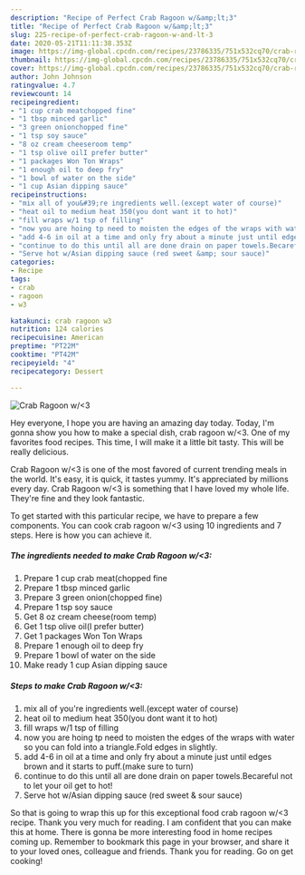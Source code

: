 ```yaml
---
description: "Recipe of Perfect Crab Ragoon w/&amp;lt;3"
title: "Recipe of Perfect Crab Ragoon w/&amp;lt;3"
slug: 225-recipe-of-perfect-crab-ragoon-w-and-lt-3
date: 2020-05-21T11:11:38.353Z
image: https://img-global.cpcdn.com/recipes/23786335/751x532cq70/crab-ragoon-w3-recipe-main-photo.jpg
thumbnail: https://img-global.cpcdn.com/recipes/23786335/751x532cq70/crab-ragoon-w3-recipe-main-photo.jpg
cover: https://img-global.cpcdn.com/recipes/23786335/751x532cq70/crab-ragoon-w3-recipe-main-photo.jpg
author: John Johnson
ratingvalue: 4.7
reviewcount: 14
recipeingredient:
- "1 cup crab meatchopped fine"
- "1 tbsp minced garlic"
- "3 green onionchopped fine"
- "1 tsp soy sauce"
- "8 oz cream cheeseroom temp"
- "1 tsp olive oilI prefer butter"
- "1 packages Won Ton Wraps"
- "1 enough oil to deep fry"
- "1 bowl of water on the side"
- "1 cup Asian dipping sauce"
recipeinstructions:
- "mix all of you&#39;re ingredients well.(except water of course)"
- "heat oil to medium heat 350(you dont want it to hot)"
- "fill wraps w/1 tsp of filling"
- "now you are hoing tp need to moisten the edges of the wraps with water so you can fold into a triangle.Fold edges in slightly."
- "add 4-6 in oil at a time and only fry about a minute just until edges brown and it starts to puff.(make sure to turn)"
- "continue to do this until all are done drain on paper towels.Becareful not to let your oil get to hot!"
- "Serve hot w/Asian dipping sauce (red sweet &amp; sour sauce)"
categories:
- Recipe
tags:
- crab
- ragoon
- w3

katakunci: crab ragoon w3 
nutrition: 124 calories
recipecuisine: American
preptime: "PT22M"
cooktime: "PT42M"
recipeyield: "4"
recipecategory: Dessert

---
```



![Crab Ragoon w/&lt;3](https://img-global.cpcdn.com/recipes/23786335/751x532cq70/crab-ragoon-w3-recipe-main-photo.jpg)

Hey everyone, I hope you are having an amazing day today. Today, I'm gonna show you how to make a special dish, crab ragoon w/&lt;3. One of my favorites food recipes. This time, I will make it a little bit tasty. This will be really delicious.



Crab Ragoon w/&lt;3 is one of the most favored of current trending meals in the world. It's easy, it is quick, it tastes yummy. It's appreciated by millions every day. Crab Ragoon w/&lt;3 is something that I have loved my whole life. They're fine and they look fantastic.


To get started with this particular recipe, we have to prepare a few components. You can cook crab ragoon w/&lt;3 using 10 ingredients and 7 steps. Here is how you can achieve it.

<!--inarticleads1-->

##### The ingredients needed to make Crab Ragoon w/&lt;3:

1. Prepare 1 cup crab meat(chopped fine
1. Prepare 1 tbsp minced garlic
1. Prepare 3 green onion(chopped fine)
1. Prepare 1 tsp soy sauce
1. Get 8 oz cream cheese(room temp)
1. Get 1 tsp olive oil(I prefer butter)
1. Get 1 packages Won Ton Wraps
1. Prepare 1 enough oil to deep fry
1. Prepare 1 bowl of water on the side
1. Make ready 1 cup Asian dipping sauce




<!--inarticleads2-->

##### Steps to make Crab Ragoon w/&lt;3:

1. mix all of you&#39;re ingredients well.(except water of course)
1. heat oil to medium heat 350(you dont want it to hot)
1. fill wraps w/1 tsp of filling
1. now you are hoing tp need to moisten the edges of the wraps with water so you can fold into a triangle.Fold edges in slightly.
1. add 4-6 in oil at a time and only fry about a minute just until edges brown and it starts to puff.(make sure to turn)
1. continue to do this until all are done drain on paper towels.Becareful not to let your oil get to hot!
1. Serve hot w/Asian dipping sauce (red sweet &amp; sour sauce)




So that is going to wrap this up for this exceptional food crab ragoon w/&lt;3 recipe. Thank you very much for reading. I am confident that you can make this at home. There is gonna be more interesting food in home recipes coming up. Remember to bookmark this page in your browser, and share it to your loved ones, colleague and friends. Thank you for reading. Go on get cooking!
